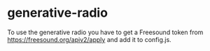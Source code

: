 # generative-radio

To use the generative radio you have to get a Freesound token from https://freesound.org/apiv2/apply and add it to config.js.
